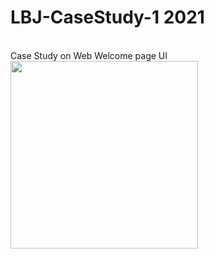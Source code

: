 # LBJ-CaseStudy-1 2021
<br>
Case Study on Web
Welcome page UI<br>
<img src="https://media.giphy.com/media/JnU3P86DXkMG5gSb4g/giphy.gif" width="300">
